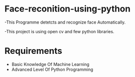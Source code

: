 # Face-reconition-using-python
-This Programme detetcts and recognize face Automatically.

-This project is using open cv and few python libraries.
 # Requirements
 - Basic Knowledge Of Machine Learning
 - Advanced Level Of Python Programming
